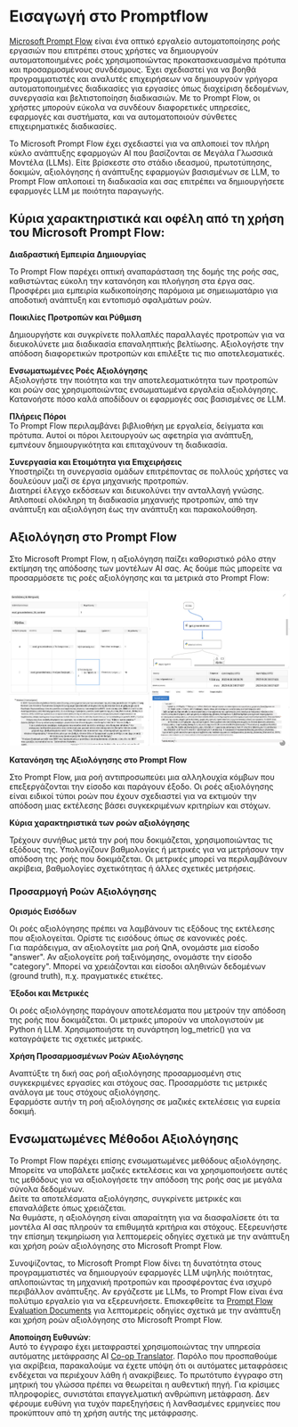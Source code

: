 <!--
CO_OP_TRANSLATOR_METADATA:
{
  "original_hash": "3cbe7629d254f1043193b7fe22524d55",
  "translation_date": "2025-05-09T15:11:39+00:00",
  "source_file": "md/01.Introduction/05/Promptflow.md",
  "language_code": "el"
}
-->
# **Εισαγωγή στο Promptflow**

[Microsoft Prompt Flow](https://microsoft.github.io/promptflow/index.html?WT.mc_id=aiml-138114-kinfeylo) είναι ένα οπτικό εργαλείο αυτοματοποίησης ροής εργασιών που επιτρέπει στους χρήστες να δημιουργούν αυτοματοποιημένες ροές χρησιμοποιώντας προκατασκευασμένα πρότυπα και προσαρμοσμένους συνδέσμους. Έχει σχεδιαστεί για να βοηθά προγραμματιστές και αναλυτές επιχειρήσεων να δημιουργούν γρήγορα αυτοματοποιημένες διαδικασίες για εργασίες όπως διαχείριση δεδομένων, συνεργασία και βελτιστοποίηση διαδικασιών. Με το Prompt Flow, οι χρήστες μπορούν εύκολα να συνδέουν διαφορετικές υπηρεσίες, εφαρμογές και συστήματα, και να αυτοματοποιούν σύνθετες επιχειρηματικές διαδικασίες.

Το Microsoft Prompt Flow έχει σχεδιαστεί για να απλοποιεί τον πλήρη κύκλο ανάπτυξης εφαρμογών AI που βασίζονται σε Μεγάλα Γλωσσικά Μοντέλα (LLMs). Είτε βρίσκεστε στο στάδιο ιδεασμού, πρωτοτύπησης, δοκιμών, αξιολόγησης ή ανάπτυξης εφαρμογών βασισμένων σε LLM, το Prompt Flow απλοποιεί τη διαδικασία και σας επιτρέπει να δημιουργήσετε εφαρμογές LLM με ποιότητα παραγωγής.

## Κύρια χαρακτηριστικά και οφέλη από τη χρήση του Microsoft Prompt Flow:

**Διαδραστική Εμπειρία Δημιουργίας**

Το Prompt Flow παρέχει οπτική αναπαράσταση της δομής της ροής σας, καθιστώντας εύκολη την κατανόηση και πλοήγηση στα έργα σας.  
Προσφέρει μια εμπειρία κωδικοποίησης παρόμοια με σημειωματάριο για αποδοτική ανάπτυξη και εντοπισμό σφαλμάτων ροών.

**Ποικιλίες Προτροπών και Ρύθμιση**

Δημιουργήστε και συγκρίνετε πολλαπλές παραλλαγές προτροπών για να διευκολύνετε μια διαδικασία επαναληπτικής βελτίωσης. Αξιολογήστε την απόδοση διαφορετικών προτροπών και επιλέξτε τις πιο αποτελεσματικές.

**Ενσωματωμένες Ροές Αξιολόγησης**  
Αξιολογήστε την ποιότητα και την αποτελεσματικότητα των προτροπών και ροών σας χρησιμοποιώντας ενσωματωμένα εργαλεία αξιολόγησης.  
Κατανοήστε πόσο καλά αποδίδουν οι εφαρμογές σας βασισμένες σε LLM.

**Πλήρεις Πόροι**  
Το Prompt Flow περιλαμβάνει βιβλιοθήκη με εργαλεία, δείγματα και πρότυπα. Αυτοί οι πόροι λειτουργούν ως αφετηρία για ανάπτυξη, εμπνέουν δημιουργικότητα και επιταχύνουν τη διαδικασία.

**Συνεργασία και Ετοιμότητα για Επιχειρήσεις**  
Υποστηρίζει τη συνεργασία ομάδων επιτρέποντας σε πολλούς χρήστες να δουλεύουν μαζί σε έργα μηχανικής προτροπών.  
Διατηρεί έλεγχο εκδόσεων και διευκολύνει την ανταλλαγή γνώσης. Απλοποιεί ολόκληρη τη διαδικασία μηχανικής προτροπών, από την ανάπτυξη και αξιολόγηση έως την ανάπτυξη και παρακολούθηση.

## Αξιολόγηση στο Prompt Flow

Στο Microsoft Prompt Flow, η αξιολόγηση παίζει καθοριστικό ρόλο στην εκτίμηση της απόδοσης των μοντέλων AI σας. Ας δούμε πώς μπορείτε να προσαρμόσετε τις ροές αξιολόγησης και τα μετρικά στο Prompt Flow:

![PFVizualise](../../../../../translated_images/pfvisualize.93c453890f4088830217fa7308b1a589058ed499bbfff160c85676066b5cbf2d.el.png)

**Κατανόηση της Αξιολόγησης στο Prompt Flow**

Στο Prompt Flow, μια ροή αντιπροσωπεύει μια αλληλουχία κόμβων που επεξεργάζονται την είσοδο και παράγουν έξοδο. Οι ροές αξιολόγησης είναι ειδικοί τύποι ροών που έχουν σχεδιαστεί για να εκτιμούν την απόδοση μιας εκτέλεσης βάσει συγκεκριμένων κριτηρίων και στόχων.

**Κύρια χαρακτηριστικά των ροών αξιολόγησης**

Τρέχουν συνήθως μετά την ροή που δοκιμάζεται, χρησιμοποιώντας τις εξόδους της. Υπολογίζουν βαθμολογίες ή μετρικές για να μετρήσουν την απόδοση της ροής που δοκιμάζεται. Οι μετρικές μπορεί να περιλαμβάνουν ακρίβεια, βαθμολογίες σχετικότητας ή άλλες σχετικές μετρήσεις.

### Προσαρμογή Ροών Αξιολόγησης

**Ορισμός Εισόδων**

Οι ροές αξιολόγησης πρέπει να λαμβάνουν τις εξόδους της εκτέλεσης που αξιολογείται. Ορίστε τις εισόδους όπως σε κανονικές ροές.  
Για παράδειγμα, αν αξιολογείτε μια ροή QnA, ονομάστε μια είσοδο "answer". Αν αξιολογείτε ροή ταξινόμησης, ονομάστε την είσοδο "category". Μπορεί να χρειάζονται και είσοδοι αληθινών δεδομένων (ground truth), π.χ. πραγματικές ετικέτες.

**Έξοδοι και Μετρικές**

Οι ροές αξιολόγησης παράγουν αποτελέσματα που μετρούν την απόδοση της ροής που δοκιμάζεται. Οι μετρικές μπορούν να υπολογιστούν με Python ή LLM. Χρησιμοποιήστε τη συνάρτηση log_metric() για να καταγράψετε τις σχετικές μετρικές.

**Χρήση Προσαρμοσμένων Ροών Αξιολόγησης**

Αναπτύξτε τη δική σας ροή αξιολόγησης προσαρμοσμένη στις συγκεκριμένες εργασίες και στόχους σας. Προσαρμόστε τις μετρικές ανάλογα με τους στόχους αξιολόγησης.  
Εφαρμόστε αυτήν τη ροή αξιολόγησης σε μαζικές εκτελέσεις για ευρεία δοκιμή.

## Ενσωματωμένες Μέθοδοι Αξιολόγησης

Το Prompt Flow παρέχει επίσης ενσωματωμένες μεθόδους αξιολόγησης.  
Μπορείτε να υποβάλετε μαζικές εκτελέσεις και να χρησιμοποιήσετε αυτές τις μεθόδους για να αξιολογήσετε την απόδοση της ροής σας με μεγάλα σύνολα δεδομένων.  
Δείτε τα αποτελέσματα αξιολόγησης, συγκρίνετε μετρικές και επαναλάβετε όπως χρειάζεται.  
Να θυμάστε, η αξιολόγηση είναι απαραίτητη για να διασφαλίσετε ότι τα μοντέλα AI σας πληρούν τα επιθυμητά κριτήρια και στόχους. Εξερευνήστε την επίσημη τεκμηρίωση για λεπτομερείς οδηγίες σχετικά με την ανάπτυξη και χρήση ροών αξιολόγησης στο Microsoft Prompt Flow.

Συνοψίζοντας, το Microsoft Prompt Flow δίνει τη δυνατότητα στους προγραμματιστές να δημιουργούν εφαρμογές LLM υψηλής ποιότητας, απλοποιώντας τη μηχανική προτροπών και προσφέροντας ένα ισχυρό περιβάλλον ανάπτυξης. Αν εργάζεστε με LLMs, το Prompt Flow είναι ένα πολύτιμο εργαλείο για να εξερευνήσετε. Επισκεφθείτε τα [Prompt Flow Evaluation Documents](https://learn.microsoft.com/azure/machine-learning/prompt-flow/how-to-develop-an-evaluation-flow?view=azureml-api-2?WT.mc_id=aiml-138114-kinfeylo) για λεπτομερείς οδηγίες σχετικά με την ανάπτυξη και χρήση ροών αξιολόγησης στο Microsoft Prompt Flow.

**Αποποίηση Ευθυνών**:  
Αυτό το έγγραφο έχει μεταφραστεί χρησιμοποιώντας την υπηρεσία αυτόματης μετάφρασης AI [Co-op Translator](https://github.com/Azure/co-op-translator). Παρόλο που προσπαθούμε για ακρίβεια, παρακαλούμε να έχετε υπόψη ότι οι αυτόματες μεταφράσεις ενδέχεται να περιέχουν λάθη ή ανακρίβειες. Το πρωτότυπο έγγραφο στη μητρική του γλώσσα πρέπει να θεωρείται η αυθεντική πηγή. Για κρίσιμες πληροφορίες, συνιστάται επαγγελματική ανθρώπινη μετάφραση. Δεν φέρουμε ευθύνη για τυχόν παρεξηγήσεις ή λανθασμένες ερμηνείες που προκύπτουν από τη χρήση αυτής της μετάφρασης.